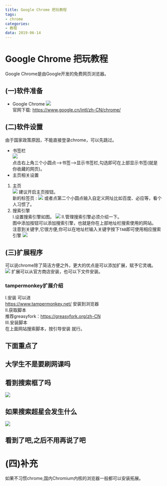 ```yaml
---
title: Google Chrome 把玩教程
tags:
- chrome
categories: 
- 教程
data: 2019-06-14
---
```

# Google Chrome 把玩教程
Google Chrome是由Google开发的免费网页浏览器。
## (一)软件准备
* Google Chrome   ![](/img/chrome/chrome-logo.svg)  
官网下载:  https://www.google.cn/intl/zh-CN/chrome/
## (二)软件设置
由于国家政策原因，不能直接登录chrome，可以先跳过。  
* 书签栏  
![](/img/chrome/1.jpg)  
点击右上角三个小圆点-->书签-->显示书签栏,勾选即可在上部显示书签(就是你收藏的网页)。
* 主页相关设置  
1. 主页  
![](/img/chrome/2.jpg) 
建议开启主页按钮。  
新的标签页   :
![](/img/chrome/3.jpg) 
或者点第二个小圆点输入自定义网址比如百度、必应等，看个人习惯了。  
2. 搜索引擎  
Ⅰ.设置搜索引擎如图。
![](/img/chrome/4.jpg) 
Ⅱ.管理搜索引擎必须介绍一下。  
图中添加按钮可以添加搜索引擎，也就是你在上部地址栏搜索使用的网站。  
注意到关键字,它很方便,你可以在地址栏输入关键字按下`TAB`即可使用相应搜索引擎
![](/img/chrome/5.jpg)
## (三)扩展程序
可以说chrome除了简洁方便之外，更大的优点是可以添加扩展，赋予它灵魂。  
![](/img/chrome/6.jpg)
扩展可以从官方商店安装，也可以下文件安装。
### tampermonkey扩展介绍
Ⅰ.安装
可以进   
https://www.tampermonkey.net/ 安装到浏览器  
Ⅱ.获取脚本   
推荐greasyfork：https://greasyfork.org/zh-CN  
Ⅲ.安装脚本  
在上面网站搜索脚本，按引导安装 就行。
## 下面重点了
## 大学生不是要刷网课吗
## 看到搜索框了吗
![](/img/chrome/7.jpg)
## 如果搜索超星会发生什么
![](/img/chrome/8.jpg)
## 看到了吧,之后不用再说了吧
# (四)补充
如果不习惯chrome,国内Chromium内核的浏览器一般都可以安装拓展。